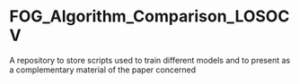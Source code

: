 # FOG_Algorithm_Comparison_LOSOCV
A repository to store scripts used to train different models and to present as a complementary material of the paper concerned
